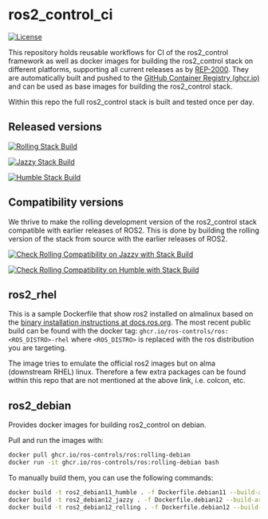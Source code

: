 # ros2_control_ci

[![License](https://img.shields.io/badge/License-Apache%202.0-blue.svg)](https://opensource.org/licenses/Apache-2.0)

This repository holds reusable workflows for CI of the ros2_control framework as well as docker images for building the ros2_control stack on different platforms, supporting all current releases as by [REP-2000](https://ros.org/reps/rep-2000.html).
They are automatically built and pushed to the [GitHub Container Registry (ghcr.io)](https://github.com/orgs/ros-controls/packages/container/package/ros) and can be used as base images for building the ros2_control stack.

Within this repo the full ros2_control stack is built and tested once per day.

## Released versions

[![Rolling Stack Build](https://github.com/ros-controls/ros2_control_ci/actions/workflows/rolling-binary-build.yml/badge.svg)](https://github.com/ros-controls/ros2_control_ci/actions/workflows/rolling-binary-build.yml)

[![Jazzy Stack Build](https://github.com/ros-controls/ros2_control_ci/actions/workflows/jazzy-binary-build.yml/badge.svg)](https://github.com/ros-controls/ros2_control_ci/actions/workflows/jazzy-binary-build.yml)

[![Humble Stack Build](https://github.com/ros-controls/ros2_control_ci/actions/workflows/humble-binary-build.yml/badge.svg)](https://github.com/ros-controls/ros2_control_ci/actions/workflows/humble-binary-build.yml)

## Compatibility versions
We thrive to make the rolling development version of the ros2_control stack compatible with earlier releases of ROS2. This is done by building the rolling version of the stack from source with the earlier releases of ROS2.

[![Check Rolling Compatibility on Jazzy with Stack Build](https://github.com/ros-controls/ros2_control_ci/actions/workflows/rolling-compatibility-jazzy-binary-build.yml/badge.svg)](https://github.com/ros-controls/ros2_control_ci/actions/workflows/rolling-compatibility-jazzy-binary-build.yml)

[![Check Rolling Compatibility on Humble with Stack Build](https://github.com/ros-controls/ros2_control_ci/actions/workflows/rolling-compatibility-humble-binary-build.yml/badge.svg)](https://github.com/ros-controls/ros2_control_ci/actions/workflows/rolling-compatibility-humble-binary-build.yml)

## ros2_rhel
This is a sample Dockerfile that show ros2 installed on almalinux based on the [binary installation instructions at docs.ros.org](https://docs.ros.org/en/rolling/Installation/RHEL-Install-RPMs.html). The most recent public build can be found with the docker tag: `ghcr.io/ros-controls/ros:<ROS_DISTRO>-rhel` where `<ROS_DISTRO>` is replaced with the ros distribution you are targeting.

The image tries to emulate the official ros2 images but on alma (downstream RHEL) linux. Therefore a few extra packages can be found within this repo that are not mentioned at the above link, i.e. colcon, etc.

## ros2_debian
Provides docker images for building ros2_control on debian.

Pull and run the images with:
```bash
docker pull ghcr.io/ros-controls/ros:rolling-debian
docker run -it ghcr.io/ros-controls/ros:rolling-debian bash
```

To manually build them, you can use the following commands:
```bash
docker build -t ros2_debian11_humble . -f Dockerfile.debian11 --build-arg ROS_DISTRO=humble
docker build -t ros2_debian12_jazzy . -f Dockerfile.debian12 --build-arg ROS_DISTRO=jazzy
docker build -t ros2_debian12_rolling . -f Dockerfile.debian12 --build-arg ROS_DISTRO=rolling
```
